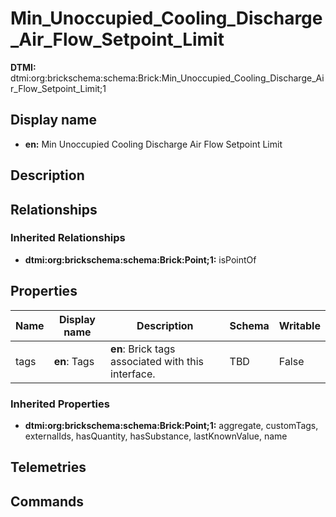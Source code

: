 # Min_Unoccupied_Cooling_Discharge_Air_Flow_Setpoint_Limit
**DTMI:** dtmi:org:brickschema:schema:Brick:Min_Unoccupied_Cooling_Discharge_Air_Flow_Setpoint_Limit;1
## Display name
- **en:** Min Unoccupied Cooling Discharge Air Flow Setpoint Limit
## Description
## Relationships
### Inherited Relationships
* **dtmi:org:brickschema:schema:Brick:Point;1:** isPointOf
## Properties
|Name|Display name|Description|Schema|Writable|
|-|-|-|-|-|
|tags|**en**: Tags|**en**: Brick tags associated with this interface.|TBD|False|
### Inherited Properties
* **dtmi:org:brickschema:schema:Brick:Point;1:** aggregate, customTags, externalIds, hasQuantity, hasSubstance, lastKnownValue, name
## Telemetries
## Commands
